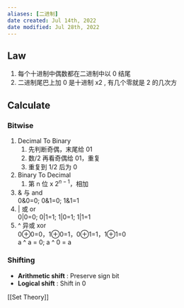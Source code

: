 ```yaml
---
aliases: [二进制]
date created: Jul 14th, 2022
date modified: Jul 28th, 2022
---
```

## Law
1. 每个十进制中偶数都在二进制中以 0 结尾
2. 二进制尾巴上加 0 是十进制 x2 , 有几个零就是 2 的几次方

## Calculate
### Bitwise
1. Decimal To Binary
    1. 先判断奇偶，末尾给 01
    2. 数/2 再看奇偶给 01，重复
    3. 重复到 1/2 后为 0
2. Binary To Decimal
    1. 第 n 位 x $2^{n-1}$，相加
3. & 与 and  
    0&0=0; 0&1=0; 1&1=1
4. | 或 or  
	0|0=0; 0|1=1; 1|0=1; 1|1=1
5. ^ 异或 xor  
	0⊕0=0，1⊕0=1，0⊕1=1，1⊕1=0  
	a ^ a = 0; a ^ 0 = a

### Shifting
- **Arithmetic shift** : Preserve sign bit
- **Logical shift** : Shift in 0

[[Set Theory]]  
